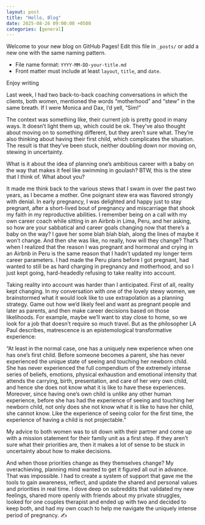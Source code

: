 ```yaml
---
layout: post
title: "Hello, Blog"
date: 2025-08-26 09:00:00 +0500
categories: [general]
---
```


Welcome to your new blog on GitHub Pages! Edit this file in `_posts/` or add a new one with the same naming pattern.

- File name format: `YYYY-MM-DD-your-title.md`
- Front matter must include at least `layout`, `title`, and `date`.

Enjoy writing

Last week, I had two back-to-back coaching conversations in which the clients, both women, mentioned the words “motherhood” and “stew” in the same breath. If I were Monica and Dax, I’d yell, “Sim!”

The context was something like, their current job is pretty good in many ways. It doesn’t light them up, which could be ok. They’ve also thought about moving on to something different, but they aren’t sure what. They’re also thinking about having their first child, which complicates the situation. The result is that they’ve been stuck, neither doubling down nor moving on, stewing in uncertainty.

What is it about the idea of planning one’s ambitious career with a baby on the way that makes it feel like swimming in goulash?  BTW, this is the stew that I think of. What about you?

It made me think back to the various stews that I swam in over the past two years, as I became a mother. One poignant stew era was flavored strongly with denial. In early pregnancy, I was delighted and happy just to stay pregnant, after a short-lived bout of pregnancy and miscarriage that shook my faith in my reproductive abilities. I remember being on a call with my own career coach while sitting in an Airbnb in Lima, Peru, and her asking, so how are your sabbatical and career goals changing now that there’s a baby on the way? I gave her some blah blah blah, along the lines of maybe it won’t change. And then she was like, no really, how will they change? That’s when I realized  that the reason I was pregnant and hormonal and crying in an Airbnb in Peru is the same reason that I hadn’t updated my longer term career parameters. I had made the Peru plans before I got pregnant, had wanted to still be as hard charging in pregnancy and motherhood, and so I just kept going, hard-headedly refusing to take reality into account.

Taking reality into account was harder than I anticipated. First of all, reality kept changing. In my conversation with one of the lovely stewy women, we brainstormed what it would look like to use extrapolation as a planning strategy. Game out how we’d likely feel and want as pregnant people and later as parents, and then make career decisions based on those likelihoods. For example, maybe we’ll want to stay close to home, so we look for a job that doesn’t require so much travel. But as the philosopher LA Paul describes, matrescence is an epistemological transformative experience:

“At least in the normal case, one has a uniquely new experience when one has one’s first child. Before
someone becomes a parent, she has never experienced the unique state of seeing and touching her newborn child. She has never experienced the full compendium of the extremely intense series of beliefs, emotions, physical exhaustion and emotional intensity that attends the carrying, birth,
presentation, and care of her very own child, and hence she does not know what it is like to have these experiences. Moreover, since having one’s own child is unlike any other human experience, before she has had the experience of seeing and touching her newborn child, not only does she not know what it is like to have her child, she cannot know. Like the experience of seeing color for the first time,
the experience of having a child is not projectable.”

My advice to both women was to sit down with their partner and come up with a mission statement for their family unit as a first step. If they aren’t sure what their priorities are, then it makes a lot of sense to be stuck in uncertainty about how to make decisions.

And when those priorities change as they themselves change? My overachieving, planning mind wanted to get it figured all out in advance. That was impossible. I had to create a system of support that gave me the tools to gain awareness, reflect, and update the shared and personal values and priorities in real time. I dove deep on subreddits that validated my new feelings, shared more openly with friends about my private struggles, looked for one couples therapist and ended up with two and decided to keep both, and had my own coach to help me navigate the uniquely intense period of pregnancy.
 ✍️
